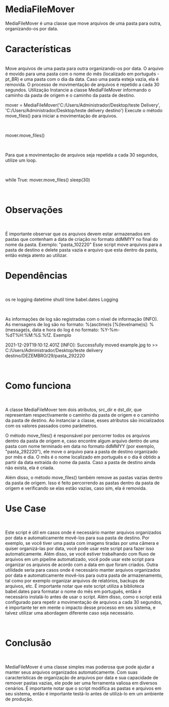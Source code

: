 # MediaFileMover
MediaFileMover é uma classe que move arquivos de uma pasta para outra, organizando-os por data.

# Características
<br>
Move arquivos de uma pasta para outra organizando-os por data.
O arquivo é movido para uma pasta com o nome do mês (localizado em português - pt_BR) e uma pasta com o dia da data.
Caso uma pasta esteja vazia, ela é removida.
O processo de movimentação de arquivos é repetido a cada 30 segundos.
Utilização
Instancie a classe MediaFileMover informando o caminho da pasta de origem e o caminho da pasta de destino.

<br>

mover = MediaFileMover('C:/Users/Administrador/Desktop/teste Delivery', 'C:/Users/Administrador/Desktop/teste delivery destino')
Execute o método move_files() para iniciar a movimentação de arquivos.

<br>

mover.move_files()

<br>

Para que a movimentação de arquivos seja repetida a cada 30 segundos, utilize um loop.

<br>

while True:
    mover.move_files()
    sleep(30)

<br>

# Observações

<br>

É importante observar que os arquivos devem estar armazenados em pastas que contenham a data de criação no formato ddMMYY no final do nome da pasta. Exemplo: "pasta_102220"
Esse script move arquivos para a pasta de destino e delete pasta vazia e arquivo que esta dentro da pasta, então esteja atento ao utilizar.

# Dependências

<br>

os
re
logging
datetime
shutil
time
babel.dates
Logging

<br>

As informações de log são registradas com o nível de informação (INFO).
As mensagens de log são no formato: %(asctime)s [%(levelname)s]: %(message)s, data e hora do log é no formato: %Y-%m-%dT%H:%M:%S.%fZ.
Exemplo

2021-12-29T19:10:12.401Z [INFO]: Successfully moved example.jpg to >> C:/Users/Administrador/Desktop/teste delivery destino/DEZEMBRO/29/pasta_292220

<br>

# Como funciona

<br>

A classe MediaFileMover tem dois atributos, src_dir e dst_dir, que representam respectivamente o caminho da pasta de origem e o caminho da pasta de destino. Ao instanciar a classe, esses atributos são inicializados com os valores passados como parâmetros.

O método move_files() é responsável por percorrer todos os arquivos dentro da pasta de origem e, caso encontre algum arquivo dentro de uma pasta com nome terminado em data no formato ddMMYY (por exemplo, "pasta_292220"), ele move o arquivo para a pasta de destino organizado por mês e dia. O mês é o nome localizado em português e o dia é obtido a partir da data extraída do nome da pasta. Caso a pasta de destino ainda não exista, ela é criada.

Além disso, o método move_files() também remove as pastas vazias dentro da pasta de origem. Isso é feito percorrendo as pastas dentro da pasta de origem e verificando se elas estão vazias, caso sim, ela é removida.

# Use Case

<br>

Este script é útil em casos onde é necessário manter arquivos organizados por data e automaticamente movê-los para sua pasta de destino. Por exemplo, se você tiver uma pasta com imagens tiradas por uma câmera e quiser organizá-las por data, você pode usar este script para fazer isso automaticamente. Além disso, se você estiver trabalhando com fluxo de arquivos em um pipeline automatizado, você pode usar este script para organizar os arquivos de acordo com a data em que foram criados.
Outra utilidade seria para casos onde é necessário manter arquivos organizados por data e automaticamente movê-los para outra pasta de armazenamento, tal como por exemplo organizar arquivos de relatórios, backups de arquivos, etc.
É importante notar que este script utiliza a biblioteca babel.dates para formatar o nome do mês em português, então é necessário instalá-lo antes de usar o script. Além disso, como o script está configurado para repetir a movimentação de arquivos a cada 30 segundos, é importante ter em mente o impacto desse processo em seu sistema, e talvez utilizar uma abordagem diferente caso seja necessário.

<br>

# Conclusão

<br>

MediaFileMover é uma classe simples mas poderosa que pode ajudar a manter seus arquivos organizados automaticamente. Com suas características de organização de arquivos por data e sua capacidade de remover pastas vazias, ele pode ser uma ferramenta valiosa em diversos cenários. É importante notar que o script modifica as pastas e arquivos em seu sistema, então é importante testá-lo antes de utilizá-lo em um ambiente de produção.
